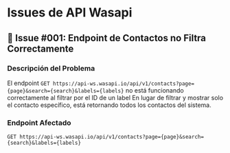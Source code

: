 # Issues de API Wasapi

## 🐛 Issue #001: Endpoint de Contactos no Filtra Correctamente

### Descripción del Problema
El endpoint `GET https://api-ws.wasapi.io/api/v1/contacts?page={page}&search={search}&labels={labels}` no está funcionando correctamente al filtrar por el ID de un label En lugar de filtrar y mostrar solo el contacto específico, está retornando todos los contactos del sistema.

### Endpoint Afectado
```
GET https://api-ws.wasapi.io/api/v1/contacts?page={page}&search={search}&labels={labels}
```